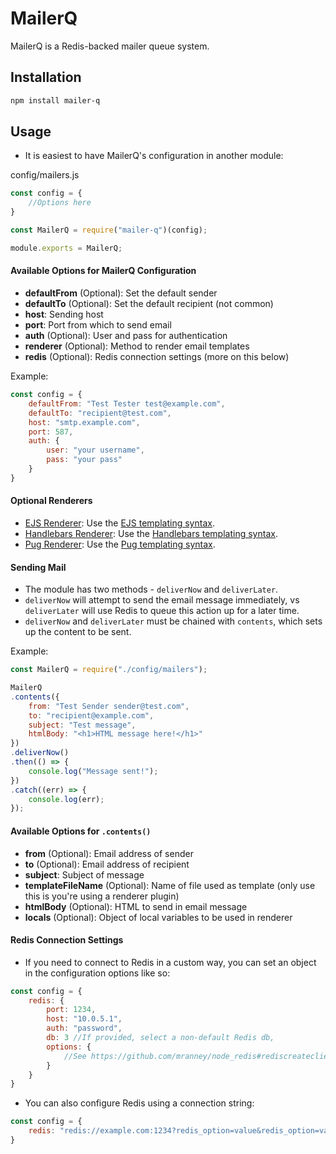 # MailerQ

MailerQ is a Redis-backed mailer queue system.

## Installation

```bash
npm install mailer-q
```

## Usage

- It is easiest to have MailerQ's configuration in another module:

config/mailers.js

```javascript
const config = {
	//Options here
}

const MailerQ = require("mailer-q")(config);

module.exports = MailerQ;
```

#### Available Options for MailerQ Configuration

- **defaultFrom** (Optional): Set the default sender
- **defaultTo** (Optional): Set the default recipient (not common)
- **host**: Sending host
- **port**: Port from which to send email
- **auth** (Optional): User and pass for authentication
- **renderer** (Optional): Method to render email templates
- **redis** (Optional): Redis connection settings (more on this below)

Example:

```javascript
const config = {
    defaultFrom: "Test Tester test@example.com",
    defaultTo: "recipient@test.com",
    host: "smtp.example.com",
    port: 587,
    auth: {
        user: "your username",
        pass: "your pass"
    }
}
```

#### Optional Renderers

- [EJS Renderer](https://github.com/mailer-q/mailer-q-ejs): Use the [EJS templating syntax](http://www.embeddedjs.com/).
- [Handlebars Renderer](https://github.com/mailer-q/mailer-q-handlebars): Use the [Handlebars templating syntax](http://handlebarsjs.com/).
- [Pug Renderer](https://github.com/mailer-q/mailer-q-pug): Use the [Pug templating syntax](https://pugjs.org/api/getting-started.html).

#### Sending Mail

- The module has two methods - `deliverNow` and `deliverLater`.
- `deliverNow` will attempt to send the email message immediately, vs `deliverLater` will use Redis to queue this action up for a later time.
- `deliverNow` and `deliverLater` must be chained with `contents`, which sets up the content to be sent.

Example:

```javascript
const MailerQ = require("./config/mailers");

MailerQ
.contents({
	from: "Test Sender sender@test.com",
	to: "recipient@example.com",
	subject: "Test message",
	htmlBody: "<h1>HTML message here!</h1>"
})
.deliverNow()
.then(() => {
	console.log("Message sent!");
})
.catch((err) => {
	console.log(err);
});
```

#### Available Options for `.contents()`

- **from** (Optional): Email address of sender
- **to** (Optional): Email address of recipient
- **subject**: Subject of message
- **templateFileName** (Optional): Name of file used as template (only use this is you're using a renderer plugin)
- **htmlBody** (Optional): HTML to send in email message
- **locals** (Optional): Object of local variables to be used in renderer

#### Redis Connection Settings

- If you need to connect to Redis in a custom way, you can set an object in the configuration options like so:

```javascript
const config = {
	redis: {
		port: 1234,
		host: "10.0.5.1",
		auth: "password",
		db: 3 //If provided, select a non-default Redis db,
		options: {
			//See https://github.com/mranney/node_redis#rediscreateclient
		}
	}
}
```

- You can also configure Redis using a connection string:

```javascript
const config = {
	redis: "redis://example.com:1234?redis_option=value&redis_option=value"
}
```